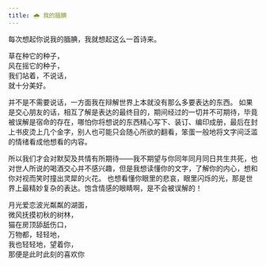 ```yaml
---
title: 🌧️ 我的腼腆
---
```


每次想起你说我的腼腆，我就想起这么一首诗来。

<pre>
草在种它的种子，
风在摇它的种子，
我们站着，不说话，
就十分美好。
</pre>

并不是不需要说话，一方面我在辩解世界上本就没有那么多要表达的东西。 如果是交心朋友的话，相互了解是表达的最终目的，期间经过的一切并不可期待，毕竟被误解是宿命的存在，哪怕你将想说的东西精心写下、装订、编印成册，最后在封上书皮烫上几个金字，别人也可能只会随心所欲的翻看，笨蛋一般地将文字间泛滥的情绪看成他想看的内容。

所以我们才会对默契及共情有所期待——我不期望与你同年同月同日共生共死，也对世人所说的喝酒交心并不感兴趣，但是我想读懂你的文字，了解你的内心，想和你对视而笑时撞出灵犀的火花。 也想看懂你眼里的悲哀，眼里闪烁的光，那是世界上最精妙复杂的表达。饱含情感的眼睛啊，是不会被误解的！

<pre>
月光爱恋波光粼粼的湖面，
微风抚摸初秋的树林，
猫在房顶舔舐伤口，
万物都，轻轻地，
我也轻轻地，望着你，
那便是此时此刻的喜欢你
</pre>

